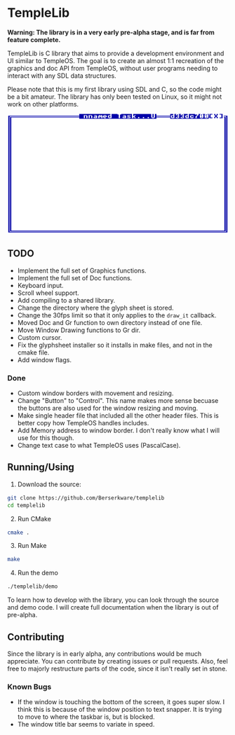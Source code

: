 

# TempleLib
**Warning: The library is in a very early pre-alpha stage, and is far from feature complete.**

TempleLib is C library that aims to provide a development environment and UI similar to TempleOS. The goal is to create an almost 1:1 recreation of the graphics and doc API from TempleOS, without user programs needing to interact with any SDL data structures.

Please note that this is my first library using SDL and C, so the code might be a bit amateur. The library has only been tested on Linux, so it might not work on other platforms.

![A window demoing TempleLib](images/window.png "Demo Window")

## TODO
 - Implement the full set of Graphics functions.
 - Implement the full set of Doc functions.
 - Keyboard input.
 - Scroll wheel support.
 - Add compiling to a shared library.
 - Change the directory where the glyph sheet is stored.
 - Change the 30fps limit so that it only applies to the `draw_it` callback.
 - Moved Doc and Gr function to own directory instead of one file.
 - Move Window Drawing functions to Gr dir.
 - Custom cursor.
 - Fix the glyphsheet installer so it installs in make files, and not in the cmake file.
 - Add window flags.
 
### Done
 - Custom window borders with movement and resizing.
 - Change "Button" to "Control". This name makes more sense becuase the buttons are also used for the window resizing and moving.
 - Make single header file that included all the other header files. This is better copy how TempleOS handles includes.
 - Add Memory address to window border. I don't really know what I will use for this though.
 - Change text case to what TempleOS uses (PascalCase).

## Running/Using
1. Download the source:
```sh
git clone https://github.com/Berserkware/templelib
cd templelib
``` 
2. Run CMake
```sh
cmake .
```
3. Run Make
```sh
make
```
4. Run the demo
```sh
./templelib/demo
```
To learn how to develop with the library, you can look through the source and demo code. I will create full
documentation when the library is out of pre-alpha.

## Contributing
Since the library is in early alpha, any contributions would be much appreciate. You can contribute by creating issues or pull requests. Also, feel free to majorly restructure parts of the code, since it isn't really set in stone.

### Known Bugs
 - If the window is touching the bottom of the screen, it goes super slow. I think this is because of the window position to text snapper. It is trying to move to where the taskbar is, but is blocked.
 - The window title bar seems to variate in speed.

